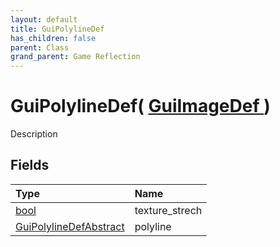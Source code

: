 ```yaml
---
layout: default
title: GuiPolylineDef
has_children: false
parent: Class
grand_parent: Game Reflection
---
```

# GuiPolylineDef( [ GuiImageDef ](/docs/game-reflection/classes/gui_image_def) )
Description 

## Fields

| Type | Name |
|:-------------|:--------------|
| [bool](/docs/game-reflection/components/bool) | texture_strech |
| [GuiPolylineDefAbstract](/docs/game-reflection/classes/gui_polyline_def_abstract) | polyline |

